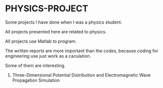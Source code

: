 # PHYSICS-PROJECT
Some projects I have done when I was a physics student.

All projects presented here are related to physics.

All projects use Matlab to program.

The written reports are more important than the codes, because coding for engineering use just work as a caculation.

Some of them are interesting.




1. Three-Dimensional Potential Distribution and Electromagnetic Wave Propagation Simulation
  
